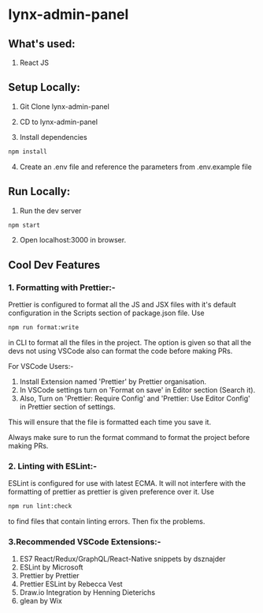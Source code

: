 # lynx-admin-panel

## What's used:

1. React JS

## Setup Locally:

1. Git Clone lynx-admin-panel

2. CD to lynx-admin-panel

3. Install dependencies

```bash
npm install
```

4. Create an .env file and reference the parameters from .env.example file

## Run Locally:

1. Run the dev server

```bash
npm start
```

2. Open localhost:3000 in browser.

## Cool Dev Features

### 1. Formatting with Prettier:-

Prettier is configured to format all the JS and JSX files with it's default configuration in the Scripts section of package.json file. Use

```bash
npm run format:write
```

in CLI to format all the files in the project. The option is given so that all the devs not using VSCode also can format the code before making PRs.

For VSCode Users:-

1.  Install Extension named 'Prettier' by Prettier organisation.
2.  In VSCode settings turn on 'Format on save' in Editor section (Search it).
3.  Also, Turn on 'Prettier: Require Config' and 'Prettier: Use Editor Config' in Prettier section of settings.

This will ensure that the file is formatted each time you save it.

Always make sure to run the format command to format the project before making PRs.

### 2. Linting with ESLint:-

ESLint is configured for use with latest ECMA. It will not interfere with the formatting of prettier as prettier is given preference over it. Use

```bash
npm run lint:check
```

to find files that contain linting errors. Then fix the problems.

### 3.Recommended VSCode Extensions:-

1. ES7 React/Redux/GraphQL/React-Native snippets by dsznajder
2. ESLint by Microsoft
3. Prettier by Prettier
4. Prettier ESLint by Rebecca Vest
5. Draw.io Integration by Henning Dieterichs
6. glean by Wix
